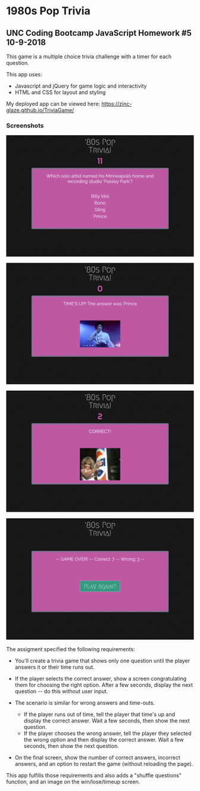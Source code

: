 # 1980s Pop Trivia
## UNC Coding Bootcamp JavaScript Homework #5  10-9-2018

This game is a multiple choice trivia challenge with a timer for each question.

This app uses:
* Javascript and jQuery for game logic and interactivity
* HTML and CSS for layout and styling

My deployed app can be viewed here: https://zinc-glaze.github.io/TriviaGame/

### Screenshots

![Trivia Game](screens/screencapture-zinc-glaze-github-io-TriviaGame-2019-06-27-19_21_27.png)

![Trivia Game](screens/screencapture-zinc-glaze-github-io-TriviaGame-2019-06-27-19_21_41.png)

![Trivia Game](screens/screencapture-zinc-glaze-github-io-TriviaGame-2019-06-27-19_21_59.png)

![Trivia Game](screens/screencapture-zinc-glaze-github-io-TriviaGame-2019-06-27-19_23_07.png)

The assigment specified the following requirements:

* You'll create a trivia game that shows only one question until the player answers it or their time runs out.

* If the player selects the correct answer, show a screen congratulating them for choosing the right option. After a few seconds, display the next question -- do this without user input.

* The scenario is similar for wrong answers and time-outs.

  * If the player runs out of time, tell the player that time's up and display the correct answer. Wait a few seconds, then show the next question.
  * If the player chooses the wrong answer, tell the player they selected the wrong option and then display the correct answer. Wait a few seconds, then show the next question.

* On the final screen, show the number of correct answers, incorrect answers, and an option to restart the game (without reloading the page).

This app fulfills those requirements and also adds a "shuffle questions" function, and an image on the win/lose/timeup screen.
